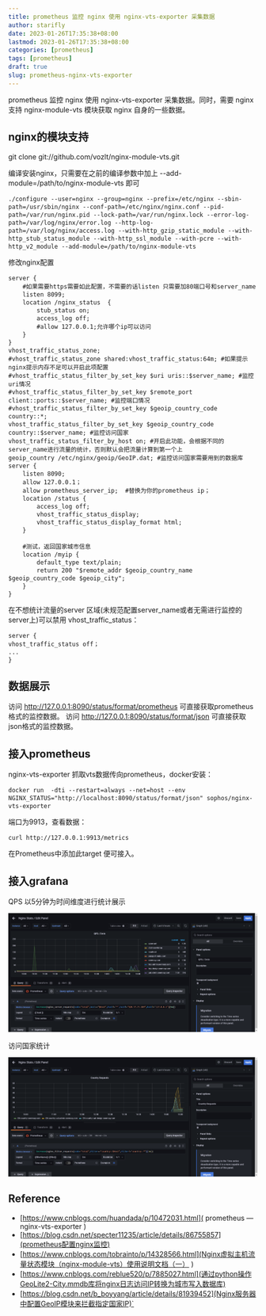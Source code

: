 ```yaml
---
title: prometheus 监控 nginx 使用 nginx-vts-exporter 采集数据
author: starifly
date: 2023-01-26T17:35:38+08:00
lastmod: 2023-01-26T17:35:38+08:00
categories: [prometheus]
tags: [prometheus]
draft: true
slug: prometheus-nginx-vts-exporter
---
```


prometheus 监控 nginx 使用 nginx-vts-exporter 采集数据。同时，需要 nginx 支持 nginx-module-vts 模块获取 nginx 自身的一些数据。

## nginx的模块支持

git clone git://github.com/vozlt/nginx-module-vts.git

编译安装nginx，只需要在之前的编译参数中加上 --add-module=/path/to/nginx-module-vts 即可

```
./configure --user=nginx --group=nginx --prefix=/etc/nginx --sbin-path=/usr/sbin/nginx --conf-path=/etc/nginx/nginx.conf --pid-path=/var/run/nginx.pid --lock-path=/var/run/nginx.lock --error-log-path=/var/log/nginx/error.log --http-log-path=/var/log/nginx/access.log --with-http_gzip_static_module --with-http_stub_status_module --with-http_ssl_module --with-pcre --with-http_v2_module --add-module=/path/to/nginx-module-vts
```

修改nginx配置

```
server {
    #如果需要https需要如此配置，不需要的话listen 只需要加80端口号和server_name
    listen 8099;
    location /nginx_status  {
        stub_status on;
        access_log off;
        #allow 127.0.0.1;允许哪个ip可以访问
    }
}
vhost_traffic_status_zone;
#vhost_traffic_status_zone shared:vhost_traffic_status:64m; #如果提示nginx提示内存不足可以开启此项配置
#vhost_traffic_status_filter_by_set_key $uri uris::$server_name; #监控uri情况
#vhost_traffic_status_filter_by_set_key $remote_port client::ports::$server_name; #监控端口情况
#vhost_traffic_status_filter_by_set_key $geoip_country_code country::*;
vhost_traffic_status_filter_by_set_key $geoip_country_code country::$server_name; #监控访问国家
vhost_traffic_status_filter_by_host on; #开启此功能，会根据不同的server_name进行流量的统计，否则默认会把流量计算到第一个上
geoip_country /etc/nginx/geoip/GeoIP.dat; #监控访问国家需要用到的数据库
server {
    listen 8090;
	allow 127.0.0.1；
    allow prometheus_server_ip;  #替换为你的prometheus ip；
    location /status {
	    access_log off;
        vhost_traffic_status_display;
        vhost_traffic_status_display_format html;
    }

	#测试，返回国家城市信息
    location /myip {
        default_type text/plain;
        return 200 "$remote_addr $geoip_country_name $geoip_country_code $geoip_city";
    }
}
```

在不想统计流量的server 区域(未规范配置server_name或者无需进行监控的server上)可以禁用 vhost_traffic_status：

```
server {
vhost_traffic_status off；
...
}
```

## 数据展示

访问 http://127.0.0.1:8090/status/format/prometheus 可直接获取prometheus格式的监控数据。
访问 http://127.0.0.1:8090/status/format/json 可直接获取json格式的监控数据。

## 接入prometheus

nginx-vts-exporter 抓取vts数据传向prometheus，docker安装：

```
docker run  -dti --restart=always --net=host --env NGINX_STATUS="http://localhost:8090/status/format/json" sophos/nginx-vts-exporter
```

端口为9913，查看数据：

```
curl http://127.0.0.1:9913/metrics
```

在Prometheus中添加此target 便可接入。

## 接入grafana

QPS 以5分钟为时间维度进行统计展示

![](/images/prometheus-01.png)

访问国家统计

![](/images/prometheus-02.png)

## Reference

- [https://www.cnblogs.com/huandada/p/10472031.html]( prometheus — nginx-vts-exporter )
- [https://blog.csdn.net/specter11235/article/details/86755857](prometheus配置nginx监控)
- [https://www.cnblogs.com/tobrainto/p/14328566.html](Nginx虚拟主机流量状态模块（nginx-module-vts）使用说明文档（一） )
- [https://www.cnblogs.com/reblue520/p/7885027.html](通过python操作GeoLite2-City.mmdb库将nginx日志访问IP转换为城市写入数据库)
- [https://blog.csdn.net/b_boyyang/article/details/81939452](Nginx服务器中配置GeoIP模块来拦截指定国家IP)`
